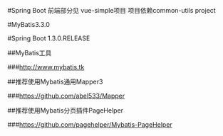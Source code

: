 #Spring Boot 前端部分见 vue-simple项目 项目依赖common-utils project

#MyBatis3.3.0

#Spring Boot 1.3.0.RELEASE

##MyBatis工具

###http://www.mybatis.tk

##推荐使用Mybatis通用Mapper3

###https://github.com/abel533/Mapper

##推荐使用Mybatis分页插件PageHelper

###https://github.com/pagehelper/Mybatis-PageHelper

